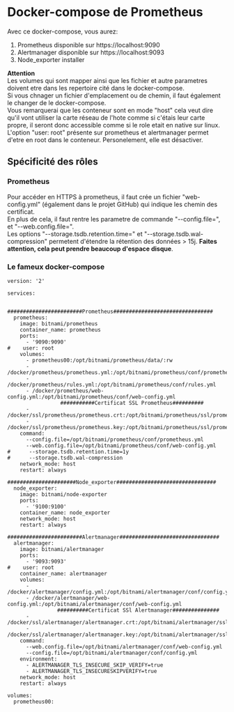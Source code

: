# Docker-compose de Prometheus  #
Avec ce docker-compose, vous aurez:
1. Prometheus disponible sur https://localhost:9090
2. Alertmanager disponible sur https://localhost:9093
3. Node_exporter installer

**Attention**  
Les volumes qui sont mapper ainsi que les fichier et autre parametres doivent etre dans les repertoire cité dans le docker-compose.  
Si vous chnager un fichier d'emplacement ou de chemin, il faut également le changer de le docker-compose.    
Vous remarquerai que les conteneur sont en mode "host" cela veut dire qu'il vont utiliser la carte réseau de l'hote comme si c'étais leur carte propre, il seront donc accessible comme si le role etait en native sur linux.  
L'option "user: root" présente sur prometheus et alertmanager permet d'etre en root dans le conteneur. Personelement, elle est désactiver.

## Spécificité des rôles ##  
### Prometheus ###  
Pour accéder en HTTPS à prometheus, il faut crée un fichier "web-config.yml" (également dans le projet GitHub) qui indique les chemin des certificat.  
En plus de cela, il faut rentre les parametre de commande "--config.file=", et "--web.config.file=".  
Les options "--storage.tsdb.retention.time=" et "--storage.tsdb.wal-compression" permetent d'étendre la rétention des données > 15j. **Faites attention, cela peut prendre beaucoup d'espace disque**.

### Le fameux docker-compose ###
```
version: '2'

services:


########################Prometheus################################
  prometheus:
    image: bitnami/prometheus
    container_name: prometheus
    ports:
      - '9090:9090'
#    user: root
    volumes:
      - prometheus00:/opt/bitnami/prometheus/data/:rw
      - /docker/prometheus/prometheus.yml:/opt/bitnami/prometheus/conf/prometheus.yml
      - /docker/prometheus/rules.yml:/opt/bitnami/prometheus/conf/rules.yml
      - /docker/prometheus/web-config.yml:/opt/bitnami/prometheus/conf/web-config.yml
                 ###########Certificat SSL Prometheus##########
      - /docker/ssl/prometheus/prometheus.crt:/opt/bitnami/prometheus/ssl/prometheus.crt
      - /docker/ssl/prometheus/prometheus.key:/opt/bitnami/prometheus/ssl/prometheus.key
    command:
      --config.file=/opt/bitnami/prometheus/conf/prometheus.yml
      --web.config.file=/opt/bitnami/prometheus/conf/web-config.yml
#      --storage.tsdb.retention.time=1y
#      --storage.tsdb.wal-compression
    network_mode: host
    restart: always

######################Node_exporter################################
  node_exporter:
    image: bitnami/node-exporter
    ports:
      - '9100:9100'
    container_name: node_exporter
    network_mode: host
    restart: always

########################Alertmanager################################
  alertmanager:
    image: bitnami/alertmanager
    ports:
      - '9093:9093'
#    user: root
    container_name: alertmanager
    volumes:
      - /docker/alertmanager/config.yml:/opt/bitnami/alertmanager/conf/config.yml
      - /docker/alertmanager/web-config.yml:/opt/bitnami/alertmanager/conf/web-config.yml
                ##########Certificat SSl Alertmanager###############
      - /docker/ssl/alertmanager/alertmanager.crt:/opt/bitnami/alertmanager/ssl/alertmanager.crt
      - /docker/ssl/alertmanager/alertmanager.key:/opt/bitnami/alertmanager/ssl/alertmanager.key
    command:
      --web.config.file=/opt/bitnami/alertmanager/conf/web-config.yml
      --config.file=/opt/bitnami/alertmanager/conf/config.yml
    environment:
      - ALERTMANAGER_TLS_INSECURE_SKIP_VERIFY=true
      - ALERTMANAGER_TLS_INSECURESKIPVERIFY=true
    network_mode: host
    restart: always

volumes:
  prometheus00:
```
